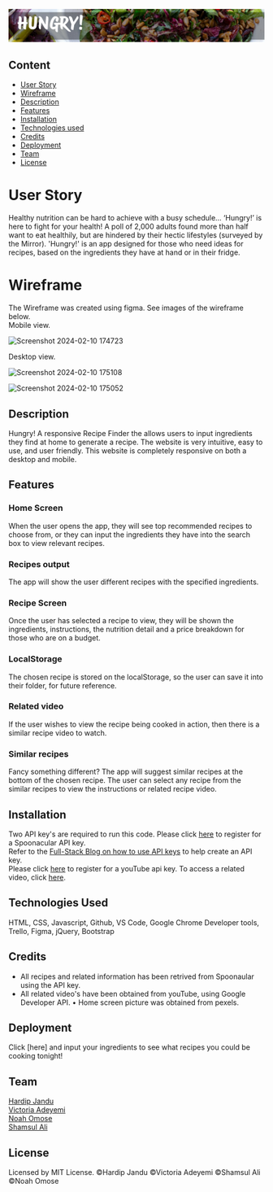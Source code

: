 <p align="center">
<img src="/images/hungry-banner.jpg"
/p>

## Content 
* [User Story](#userstory-header)
* [Wireframe](#wireframe-header)
* [Description](#descr-header)
* [Features](#feat-header)
* [Installation](#install-header)
* [Technologies used](#tech-header)
* [Credits](#cred-header)
* [Deployment](#deploy-header)
* [Team](#coll-header)
* [License](#lic-header)


# <a id="userstory-header"></a>User Story
Healthy nutrition can be hard to achieve with a busy schedule… ‘Hungry!’ is here to fight for your health! A poll of 2,000 adults found more than half want to eat healthily, but are hindered by their hectic lifestyles (surveyed by the Mirror). 'Hungry!' is an app designed for those who need ideas for recipes, based on the ingredients they have at hand or in their fridge. 

# <a id="wireframe-header"></a>Wireframe
The Wireframe was created using figma. See images of the wireframe below. <br>
Mobile view.

![Screenshot 2024-02-10 174723](https://github.com/HJandu/Hungry_web_app/assets/116304118/8829b58a-7ff2-4039-8b6e-6a787ee700ff)


Desktop view.

![Screenshot 2024-02-10 175108](https://github.com/HJandu/Hungry_web_app/assets/116304118/fbc9b444-ac18-4386-b020-8901774d0305)

![Screenshot 2024-02-10 175052](https://github.com/HJandu/Hungry_web_app/assets/116304118/8213a298-b59c-45f2-88ce-6681f0aa9992)


## <a id="descr-header"></a>Description
Hungry! A responsive Recipe Finder the allows users to input ingredients they find at home to generate a recipe. The website is very intuitive, easy to use, and user friendly. This website is completely responsive on both a desktop and mobile. 

## <a id="feat-header"></a>Features

   ### Home Screen
When the user opens the app, they will see top recommended recipes to choose from, or they can input the ingredients they have into the search box to view relevant recipes. 

### Recipes output
The app will show the user different recipes with the specified ingredients. 

### Recipe Screen
Once the user has selected a recipe to view, they will be shown the ingredients, instructions, the nutrition detail and a price breakdown for those who are on a budget. 

### LocalStorage
The chosen recipe is stored on the localStorage, so the user can save it into their folder, for future reference. 

### Related video
If the user wishes to view the recipe being cooked in action, then there is a similar recipe video to watch. 

### Similar recipes
Fancy something different? The app will suggest similar recipes at the bottom of the chosen recipe. The user can select any recipe from the similar recipes to view the instructions or related recipe video. 

## <a id="install-header"></a>Installation
Two API key's are required to run this code. 
Please click [here](https://spoonacular.com/food-api) to register for a Spoonacular API key. <br> 
Refer to the [Full-Stack Blog on how to use API keys](https://coding-boot-camp.github.io/full-stack/apis/how-to-use-api-keys) to help create an API key. <br>
Please click [here](https://developers.google.com/youtube/v3/getting-started) to register for a youTube api key. To access a related video, click [here](https://www.youtube.com/watch?v=uz7dY8qTFJw).

## <a id="tech-header"></a>Technologies Used 
HTML, CSS, Javascript, Github, VS Code, Google Chrome Developer tools, Trello, Figma, jQuery, Bootstrap

## <a id="cred-header"></a>Credits
* All recipes and related information has been retrived from Spoonaular using the API key.
* All related video's have been obtained from youTube, using Google Developer API.
• Home screen picture was obtained from pexels.

## <a id="deploy-header"></a>Deployment
Click [here] and input your ingredients to see what recipes you could be cooking tonight!  

## <a id="coll-header"></a>Team 
[Hardip Jandu](https://github.com/HJandu) <br>
[Victoria Adeyemi](https://github.com/victoriadeyemi) <br>
[Noah Omose](https://github.com/NO1797) <br>
[Shamsul Ali](https://github.com/code120798)

## <a id="lic-header"></a>License
Licensed by MIT License. &copy;Hardip Jandu &copy;Victoria Adeyemi  &copy;Shamsul Ali  &copy;Noah Omose
